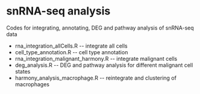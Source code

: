 # snRNA-seq analysis
Codes for integrating, annotating, DEG and pathway analysis of snRNA-seq data

- rna_integration_allCells.R  -- integrate all cells 
- cell_type_annotation.R -- cell type annotation
- rna_integration_malignant_harmony.R -- integrate malignant cells 
- deg_analysis.R -- DEG and pathway analysis for different malignant cell states
- harmony_analysis_macrophage.R -- reintegrate and clustering of macrophages

